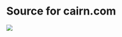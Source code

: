 # Source for cairn.com

<img src="https://www.evernote.com/l/ADPFEr3zMG5D_LpMThd1OygOMR2fN4E991YB/image.png" />
